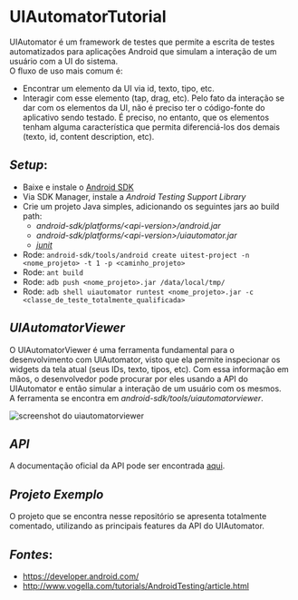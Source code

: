 # UIAutomatorTutorial

UIAutomator é um framework de testes que permite a escrita de testes automatizados para aplicações Android que simulam a interação de um usuário com a UI do sistema.  
O fluxo de uso mais comum é:  
- Encontrar um elemento da UI via id, texto, tipo, etc.
- Interagir com esse elemento (tap, drag, etc).
Pelo fato da interação se dar com os elementos da UI, não é preciso ter o código-fonte do aplicativo sendo testado. É preciso, no entanto, que os elementos tenham alguma característica que permita diferenciá-los dos demais (texto, id, content description, etc).

## *Setup*:
- Baixe e instale o [Android SDK](https://developer.android.com/sdk/index.html)
- Via SDK Manager, instale a _Android Testing Support Library_
- Crie um projeto Java simples, adicionando os seguintes jars ao build path:
  * _android-sdk/platforms/\<api-version\>/android.jar_
  * _android-sdk/platforms/\<api-version\>/uiautomator.jar_
  * _[junit](http://junit.org/)_
- Rode: `android-sdk/tools/android create uitest-project -n <nome_projeto> -t 1 -p <caminho_projeto>`
- Rode: `ant build`
- Rode: `adb push <nome_projeto>.jar /data/local/tmp/`
- Rode: `adb shell uiautomator runtest <nome_projeto>.jar -c <classe_de_teste_totalmente_qualificada>`

## *UIAutomatorViewer*

O UIAutomatorViewer é uma ferramenta fundamental para o desenvolvimento com UIAutomator, visto que ela permite inspecionar os widgets da tela atual (seus IDs, texto, tipos, etc). Com essa informação em mãos, o desenvolvedor pode procurar por eles usando a API do UIAutomator e então simular a interação de um usuário com os mesmos.  
A ferramenta se encontra em _android-sdk/tools/uiautomatorviewer_.

![screenshot do uiautomatorviewer](https://i.imgur.com/YshxKe5.png)

## *API*

A documentação oficial da API pode ser encontrada [aqui](https://developer.android.com/reference/android/support/test/uiautomator/package-summary.html).

## *Projeto Exemplo*

O projeto que se encontra nesse repositório se apresenta totalmente comentado, utilizando as principais features da API do UIAutomator.

## *Fontes*:
  - https://developer.android.com/
  - http://www.vogella.com/tutorials/AndroidTesting/article.html
